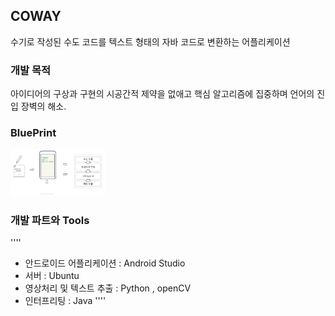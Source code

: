 ## COWAY

수기로 작성된 수도 코드를 텍스트 형태의 자바 코드로 변환하는 어플리케이션

### 개발 목적

아이디어의 구상과 구현의 시공간적 제약을 없애고 핵심 알고리즘에 집중하며 언어의 진입 장벽의 해소.

### BluePrint

<img src=./doc/pic/blueprint.jpg width="30%" height="30%">

### 개발 파트와 Tools

''''
* 안드로이드 어플리케이션 : Android Studio
* 서버                : Ubuntu
* 영상처리 및 텍스트 추출 : Python , openCV
* 인터프리팅            : Java
''''
